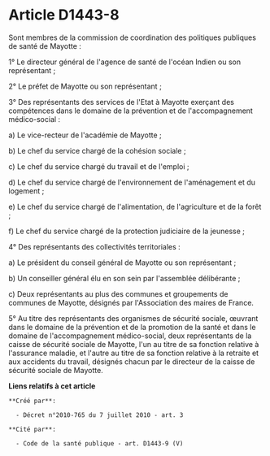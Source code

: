 # Article D1443-8

Sont membres de la commission de coordination des politiques publiques de santé de Mayotte : 

1° Le directeur général de l'agence de santé de l'océan Indien ou son représentant ; 

2° Le préfet de Mayotte ou son représentant ; 

3° Des représentants des services de l'Etat à Mayotte exerçant des compétences dans le domaine de la prévention et de
l'accompagnement médico-social : 

a) Le vice-recteur de l'académie de Mayotte ; 

b) Le chef du service chargé de la cohésion sociale ; 

c) Le chef du service chargé du travail et de l'emploi ; 

d) Le chef du service chargé de l'environnement de l'aménagement et du logement ; 

e) Le chef du service chargé de l'alimentation, de l'agriculture et de la forêt ; 

f) Le chef du service chargé de la protection judiciaire de la jeunesse ; 

4° Des représentants des collectivités territoriales : 

a) Le président du conseil général de Mayotte ou son représentant ; 

b) Un conseiller général élu en son sein par l'assemblée délibérante ; 

c) Deux représentants au plus des communes et groupements de communes de Mayotte, désignés par l'Association des maires de
France. 

5° Au titre des représentants des organismes de sécurité sociale, œuvrant dans le domaine de la prévention et de la promotion
de la santé et dans le domaine de l'accompagnement médico-social, deux représentants de la caisse de sécurité sociale de
Mayotte, l'un au titre de sa fonction relative à l'assurance maladie, et l'autre au titre de sa fonction relative à la
retraite et aux accidents du travail, désignés chacun par le directeur de la caisse de sécurité sociale de Mayotte.

**Liens relatifs à cet article**

	**Créé par**:

	  - Décret n°2010-765 du 7 juillet 2010 - art. 3

	**Cité par**:

	  - Code de la santé publique - art. D1443-9 (V)
